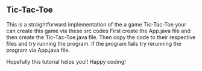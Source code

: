 ## Tic-Tac-Toe

This is a straightforward implementation of the a game Tic-Tac-Toe your can create this game via these src codes
First create the App.java file and then create the Tic-Tac-Toe.java file.
Then copy the code to their respective files and try running the program.
If the program fails try rerunning the program via App.java file.

Hopefully this tutorial helps you!!
Happy coding!
